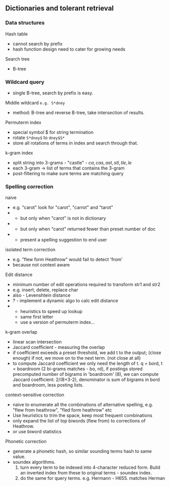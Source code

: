 ## Dictionaries and tolerant retrieval

### Data structures
Hash table
* cannot search by prefix
* hash function design need to cater for growing needs

Search tree
* B-tree

### Wildcard query
* single B-tree, search by prefix is easy.

Middle wildcard `e.g. S*dney `
* method: B-tree and reverse B-tree, take intersection of results.

Permuterm index
* special symbol $ for string termination
* rotate `S*dney$` to `dney$S*`
* store all rotations of terms in index and search through that.

k-gram index
* split string into 3-grams - "castle" - $ca, cas, ast, stl, tle, le$
* each 3-gram -> list of terms that contains the 3-gram
* post-filtering to make sure terms are matching query

### Spelling correction

naive
* e.g. "carot" look for "carot", "carrot" and "tarot"
* + but only when "carot" is not in dictionary
* + but only when "carot" returned fewer than preset number of doc
* + present a spelling suggestion to end user

isolated term correction
* e.g. "flew form Heathrow" would fail to detect 'from'
* because not context aware

Edit distance
* minimum number of edit operations required to transform str1 and str2
* e.g. insert, delete, replace char
* also - Levenshtein distance
* ? - implement a dynamic algo to calc edit distance
* + heuristics to speed up lookup
  * same first letter
  * use a version of permuterm index...

k-gram overlap
* linear scan intersection
* Jaccard coefficient - measuring the overlap
* if coefficient exceeds a preset threshold, we add t to the output; (close enough)
  if not, we move on to the next term. (not close at all)
* to compute Jaccard coefficient we only need the length of t.
  q = bord, t = boardroom (2 bi-grams matches - bo, rd), if postings stored precomputed number
  of bigrams in 'boardroom' (8), we can compute Jaccard coefficient: 2/(8+3-2), denominator is 
  sum of bigrams in bord and boardroom, less posting lists.

context-sensitive correction
* naive to enumerate all the combinations of alternative spelling, 
  e.g. "flew from heathrow", "fled form heathrow" etc
* Use heuristics to trim the space, keep most frequent combinations
* only expand the list of top biwords (flew from) to corrections of Heathrow.
* or use biword statistics

Phonetic correction
* generate a phonetic hash, so similar sounding terms hash to same value.
* soundex algorithms.
  1. turn every term to be indexed into 4-character reduced form. Build an inverted index
     from these to original terms - soundex index.
  2. do the same for query terms.
e.g. Hermann - H655. matches Herman

